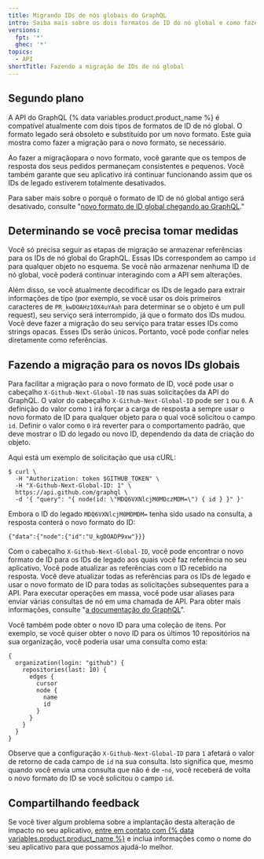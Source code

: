 ```yaml
---
title: Migrando IDs de nós globais do GraphQL
intro: Saiba mais sobre os dois formatos de ID do nó global e como fazer a migração do formato de legado para o novo formato.
versions:
  fpt: '*'
  ghec: '*'
topics:
  - API
shortTitle: Fazendo a migração de IDs de nó global
---
```


## Segundo plano

A API do GraphQL {% data variables.product.product_name %} é compatível atualmente com dois tipos de formatos de ID de nó global. O formato legado será obsoleto e substituído por um novo formato.  Este guia mostra como fazer a migração para o novo formato, se necessário.

Ao fazer a migraçãopara o novo formato, você garante que os tempos de resposta dos seus pedidos permaneçam consistentes e pequenos. Você também garante que seu aplicativo irá continuar funcionando assim que os IDs de legado estiverem totalmente desativados.

Para saber mais sobre o porquê o formato de ID de nó global antigo será desativado, consulte "[novo formato de ID global chegando ao GraphQL](https://github.blog/2021-02-10-new-global-id-format-coming-to-graphql)."

## Determinando se você precisa tomar medidas

Você só precisa seguir as etapas de migração se armazenar referências para os IDs de nó global do GraphQL.  Essas IDs correspondem ao campo `id` para qualquer objeto no esquema.  Se você não armazenar nenhuma ID de nó global, você poderá continuar interagindo com a API sem alterações.

Além disso, se você atualmente decodificar os IDs de legado para extrair informações de tipo (por exemplo, se você usar os dois primeiros caracteres de `PR_kwDOAHz1OX4uYAah` para determinar se o objeto é um pull request), seu serviço será interrompido, já que o formato dos IDs mudou.  Você deve fazer a migração do seu serviço para tratar esses IDs como strings opacas.  Esses IDs serão únicos. Portanto, você pode confiar neles diretamente como referências.


## Fazendo a migração para os novos IDs globais

Para facilitar a migração para o novo formato de ID, você pode usar o cabeçalho `X-Github-Next-Global-ID` nas suas solicitações da API do GraphQL. O valor do cabeçalho `X-Github-Next-Global-ID` pode ser `1` ou `0`.  A definição do valor como `1` irá forçar a carga de resposta a sempre usar o novo formato de ID para qualquer objeto para o qual você solicitou o campo `id`.  Definir o valor como `0` irá reverter para o comportamento padrão, que deve mostrar o ID do legado ou novo ID, dependendo da data de criação do objeto.

Aqui está um exemplo de solicitação que usa cURL:

```
$ curl \
  -H "Authorization: token $GITHUB_TOKEN" \
  -H "X-Github-Next-Global-ID: 1" \
  https://api.github.com/graphql \
  -d '{ "query": "{ node(id: \"MDQ6VXNlcjM0MDczMDM=\") { id } }" }'
```

Embora o ID do legado `MDQ6VXNlcjM0MDMDM=` tenha sido usado na consulta, a resposta conterá o novo formato do ID:
```
{"data":{"node":{"id":"U_kgDOADP9xw"}}}
```
Com o cabeçalho `X-Github-Next-Global-ID`, você pode encontrar o novo formato de ID para os IDs de legado aos quais você faz referência no seu aplicativo. Você pode atualizar as referências com o ID recebido na resposta. Você deve atualizar todas as referências para os IDs de legado e usar o novo formato de ID para todas as solicitações subsequentes para a API. Para executar operações em massa, você pode usar aliases para enviar várias consultas de nó em uma chamada de API. Para obter mais informações, consulte "[a documentação do GraphQL](https://graphql.org/learn/queries/#aliases)".

Você também pode obter o novo ID para uma coleção de itens. Por exemplo, se você quiser obter o novo ID para os últimos 10 repositórios na sua organização, você poderia usar uma consulta como esta:
```
{
  organization(login: "github") {
    repositories(last: 10) {
      edges {
        cursor
        node {
          name
          id
        }
      }
    }
  }
}
```

Observe que a configuração `X-Github-Next-Global-ID` para `1` afetará o valor de retorno de cada campo de `id` na sua consulta.  Isto significa que, mesmo quando você envia uma consulta que não é de -`nó`, você receberá de volta o novo formato do ID se você solicitou o campo `id`.

## Compartilhando feedback

Se você tiver algum problema sobre a implantação desta alteração de impacto no seu aplicativo, [entre em contato com {% data variables.product.product_name %}](https://support.github.com/contact) e inclua informações como o nome do seu aplicativo para que possamos ajudá-lo melhor.
